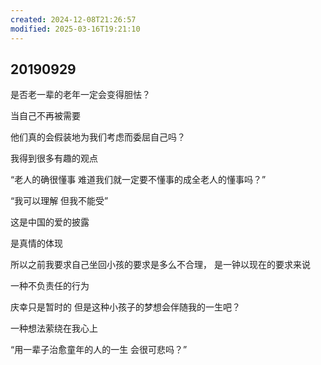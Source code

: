 ```yaml
---
created: 2024-12-08T21:26:57
modified: 2025-03-16T19:21:10
---
```


## 20190929

是否老一辈的老年一定会变得胆怯？

当自己不再被需要

他们真的会假装地为我们考虑而委屈自己吗？

我得到很多有趣的观点

“老人的确很懂事 难道我们就一定要不懂事的成全老人的懂事吗？”

“我可以理解 但我不能受”

这是中国的爱的披露

是真情的体现

所以之前我要求自己坐回小孩的要求是多么不合理， 是一钟以现在的要求来说

一种不负责任的行为

庆幸只是暂时的 但是这种小孩子的梦想会伴随我的一生吧？

一种想法萦绕在我心上

“用一辈子治愈童年的人的一生 会很可悲吗？”
